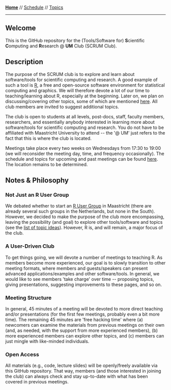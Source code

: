**[Home](README.md)** // [Schedule](schedule.md) // [Topics](topics.md)

---

## Welcome

This is the GitHub repository for the (Tools/Software for) **S**cientific **C**omputing and **R**esearch @ **UM** Club (SCRUM Club).

## Description

The purpose of the SCRUM club is to explore and learn about software/tools for scientific computing and research. A good example of such a tool is [R](https://www.r-project.org/), a free and open-source software environment for statistical computing and graphics. We will therefore devote a lot of our time to teaching/learning about R, especially at the beginning. Later on, we plan on discussing/covering other topics, some of which are mentioned [here](topics.md). All club members are invited to suggest additional topics.

The club is open to students at all levels, post-docs, staff, faculty members, researchers, and essentially anybody interested in learning more about software/tools for scientific computing and research. You do not have to be affiliated with Maastricht University to attend -- the '@ UM' just refers to the fact that this is where the club is located.

Meetings take place every two weeks on Wednesdays from 17:30 to 19:00 (we will reconsider the meeting day, time, and frequency occasionally). The schedule and topics for upcoming and past meetings can be found [here](schedule.md). The location remains to be determined.

## Notes & Philosophy

### Not Just an R User Group

We debated whether to start an [R User Group](http://blog.revolutionanalytics.com/local-r-groups.html) in Maastricht (there are already several such groups in the Netherlands, but none in the South). However, we decided to make the purpose of the club more encompassing, leaving the possibility (and goal) to explore other tools/software and topics (see the [list of topic ideas](topics.md)). However, R is, and will remain, a major focus of the club.

### A User-Driven Club

To get things going, we will devote a number of meetings to teaching R. As members become more experienced, our goal is to slowly transition to other meeting formats, where members and guests/speakers can present advanced applications/examples and other software/tools. In general, we would like to see members 'take charge' over time -- proposing topics, giving presentations, suggesting improvements to these pages, and so on.

### Meeting Structure

In general, 45 minutes of a meeting will be devoted to more direct teaching and/or presentations (for the first few meetings, probably even a bit more time). The remaining 45 minutes are 'free hacking time' where (a) newcomers can examine the materials from previous meetings on their own (and, as needed, with the support from more experienced members), (b) more experienced members can explore other topics, and (c) members can just mingle with like-minded individuals.

### Open Access

All materials (e.g., code, lecture slides) will be openly/freely available via this GitHub repository. That way, members (and those interested in joining the club) can always check and stay up-to-date with what has been covered in previous meetings.
